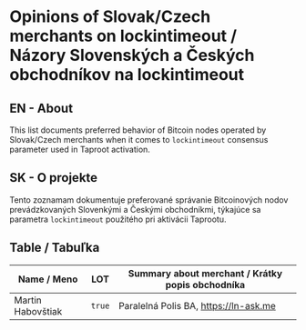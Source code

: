 # Opinions of Slovak/Czech merchants on lockintimeout / Názory Slovenských a Českých obchodníkov na lockintimeout

## EN - About

This list documents preferred behavior of Bitcoin nodes operated by Slovak/Czech merchants when it comes to `lockintimeout` consensus parameter used in Taproot activation.

## SK - O projekte

Tento zoznamam dokumentuje preferované správanie Bitcoinových nodov prevádzkovaných Slovenkými a Českými obchodníkmi, týkajúce sa parametra `lockintimeout` použitého pri aktivácii Taprootu.

## Table / Tabuľka

| Name / Meno       |   LOT  | Summary about merchant / Krátky popis obchodníka |
|-------------------|--------|--------------------------------------------------|
| Martin Habovštiak | `true` | Paralelná Polis BA, https://ln-ask.me            |
